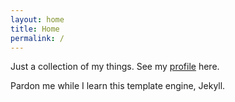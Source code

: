 ```yaml
---
layout: home
title: Home
permalink: /
---
```


Just a collection of my things. See my [profile](https://www.joshsthings.com/) here.

Pardon me while I learn this template engine, Jekyll.


[jekyll-organization]: https://github.com/jekyll
